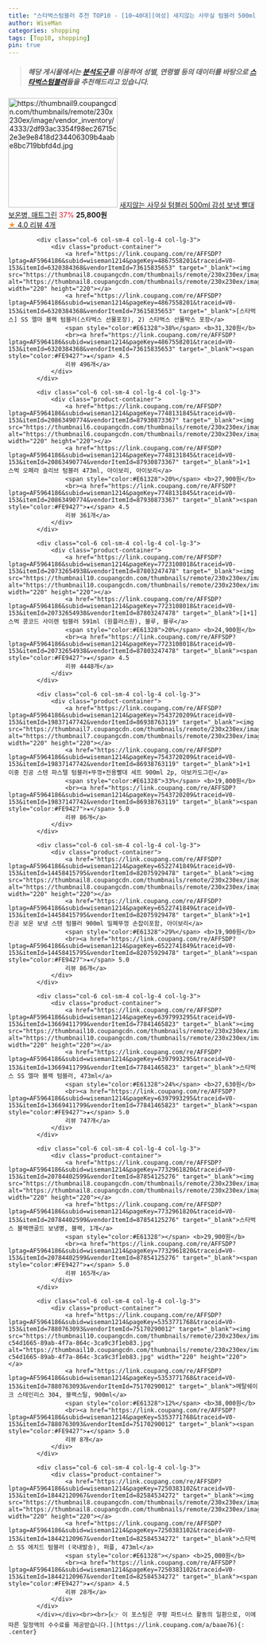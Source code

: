 ```yaml
---
title: "스타벅스텀블러 추천 TOP10 - [10~40대][여성] 새지않는 사무실 텀블러 500ml 감성 보냉 빨대 보온병, 매트그린"
author: WiseMan
categories: shopping
tags: [Top10, shopping]
pin: true
---
```


> ##### 해당 게시물에서는 [**분석도구**](https://itemscout.io/)를 이용하여 **성별**, **연령별** 등의 데이터를 바탕으로 [**스타벅스텀블러**](https://link.coupang.com/a/baae76)들을 추천해드리고 있습니다.
<div class="container"><div class="row">
            <div class="col-6 col-sm-4 col-lg-4 col-lg-3">
                <div class="product-container">
                    <a href="https://link.coupang.com/re/AFFSDP?lptag=AF5964186&subid=wiseman1214&pageKey=7559829117&traceid=V0-153&itemId=19914268948&vendorItemId=86214927047" target="_blank"><img src="https://thumbnail9.coupangcdn.com/thumbnails/remote/230x230ex/image/vendor_inventory/4333/2df93ac3354f98ec26715c2e3e9e8418d234406309b4aabe8bc719bbfd4d.jpg" alt="https://thumbnail9.coupangcdn.com/thumbnails/remote/230x230ex/image/vendor_inventory/4333/2df93ac3354f98ec26715c2e3e9e8418d234406309b4aabe8bc719bbfd4d.jpg" width="220" height="220"></a>
                    <a href="https://link.coupang.com/re/AFFSDP?lptag=AF5964186&subid=wiseman1214&pageKey=7559829117&traceid=V0-153&itemId=19914268948&vendorItemId=86214927047" target="_blank">새지않는 사무실 텀블러 500ml 감성 보냉 빨대 보온병, 매트그린</a>
                    <span style="color:#E61328">37%</span> <b>25,800원</b>
                    <br><a href="https://link.coupang.com/re/AFFSDP?lptag=AF5964186&subid=wiseman1214&pageKey=7559829117&traceid=V0-153&itemId=19914268948&vendorItemId=86214927047" target="_blank"><span style="color:#FE9427">★</span> 4.0
                    리뷰 4개</a>
                </div>
            </div>
            
            <div class="col-6 col-sm-4 col-lg-4 col-lg-3">
                <div class="product-container">
                    <a href="https://link.coupang.com/re/AFFSDP?lptag=AF5964186&subid=wiseman1214&pageKey=4867558201&traceid=V0-153&itemId=6320384368&vendorItemId=73615835653" target="_blank"><img src="https://thumbnail8.coupangcdn.com/thumbnails/remote/230x230ex/image/vendor_inventory/0a26/8c287d9521d004e299325138cf189713e2d2a759f8ee04c7f57237b5465d.jpg" alt="https://thumbnail8.coupangcdn.com/thumbnails/remote/230x230ex/image/vendor_inventory/0a26/8c287d9521d004e299325138cf189713e2d2a759f8ee04c7f57237b5465d.jpg" width="220" height="220"></a>
                    <a href="https://link.coupang.com/re/AFFSDP?lptag=AF5964186&subid=wiseman1214&pageKey=4867558201&traceid=V0-153&itemId=6320384368&vendorItemId=73615835653" target="_blank">[스타벅스] SS 엘마 블랙 텀블러(스타벅스 선물포장), 2) 스타벅스 선물박스 포장</a>
                    <span style="color:#E61328">38%</span> <b>31,320원</b>
                    <br><a href="https://link.coupang.com/re/AFFSDP?lptag=AF5964186&subid=wiseman1214&pageKey=4867558201&traceid=V0-153&itemId=6320384368&vendorItemId=73615835653" target="_blank"><span style="color:#FE9427">★</span> 4.5
                    리뷰 496개</a>
                </div>
            </div>
            
            <div class="col-6 col-sm-4 col-lg-4 col-lg-3">
                <div class="product-container">
                    <a href="https://link.coupang.com/re/AFFSDP?lptag=AF5964186&subid=wiseman1214&pageKey=7748131845&traceid=V0-153&itemId=20863490774&vendorItemId=87930873367" target="_blank"><img src="https://thumbnail6.coupangcdn.com/thumbnails/remote/230x230ex/image/vendor_inventory/18d8/75df31072731ad99b1f9eaae03c692d187665d436a10bd83d33b583f5bfe.png" alt="https://thumbnail6.coupangcdn.com/thumbnails/remote/230x230ex/image/vendor_inventory/18d8/75df31072731ad99b1f9eaae03c692d187665d436a10bd83d33b583f5bfe.png" width="220" height="220"></a>
                    <a href="https://link.coupang.com/re/AFFSDP?lptag=AF5964186&subid=wiseman1214&pageKey=7748131845&traceid=V0-153&itemId=20863490774&vendorItemId=87930873367" target="_blank">1+1 스벅 오페라 슬리브 텀블러 473ml, 아이보리, 아이보리</a>
                    <span style="color:#E61328">20%</span> <b>27,900원</b>
                    <br><a href="https://link.coupang.com/re/AFFSDP?lptag=AF5964186&subid=wiseman1214&pageKey=7748131845&traceid=V0-153&itemId=20863490774&vendorItemId=87930873367" target="_blank"><span style="color:#FE9427">★</span> 4.5
                    리뷰 361개</a>
                </div>
            </div>
            
            <div class="col-6 col-sm-4 col-lg-4 col-lg-3">
                <div class="product-container">
                    <a href="https://link.coupang.com/re/AFFSDP?lptag=AF5964186&subid=wiseman1214&pageKey=7723108018&traceid=V0-153&itemId=20732654938&vendorItemId=87803247478" target="_blank"><img src="https://thumbnail10.coupangcdn.com/thumbnails/remote/230x230ex/image/vendor_inventory/e53f/98077eff8f8b8ca848188f8923320cb1227f9f379ad05e834249451d0e2a.png" alt="https://thumbnail10.coupangcdn.com/thumbnails/remote/230x230ex/image/vendor_inventory/e53f/98077eff8f8b8ca848188f8923320cb1227f9f379ad05e834249451d0e2a.png" width="220" height="220"></a>
                    <a href="https://link.coupang.com/re/AFFSDP?lptag=AF5964186&subid=wiseman1214&pageKey=7723108018&traceid=V0-153&itemId=20732654938&vendorItemId=87803247478" target="_blank">[1+1] 스벅 콩코드 사이렌 텀블러 591ml (원플러스원), 블루, 블루</a>
                    <span style="color:#E61328">20%</span> <b>24,900원</b>
                    <br><a href="https://link.coupang.com/re/AFFSDP?lptag=AF5964186&subid=wiseman1214&pageKey=7723108018&traceid=V0-153&itemId=20732654938&vendorItemId=87803247478" target="_blank"><span style="color:#FE9427">★</span> 4.5
                    리뷰 4448개</a>
                </div>
            </div>
            
            <div class="col-6 col-sm-4 col-lg-4 col-lg-3">
                <div class="product-container">
                    <a href="https://link.coupang.com/re/AFFSDP?lptag=AF5964186&subid=wiseman1214&pageKey=7543720209&traceid=V0-153&itemId=19837147742&vendorItemId=86938763119" target="_blank"><img src="https://thumbnail7.coupangcdn.com/thumbnails/remote/230x230ex/image/vendor_inventory/ff9e/efecef3d8c939cbf5982b3d1389a940ee1461061cf8325ddc6ab738d10a0.jpg" alt="https://thumbnail7.coupangcdn.com/thumbnails/remote/230x230ex/image/vendor_inventory/ff9e/efecef3d8c939cbf5982b3d1389a940ee1461061cf8325ddc6ab738d10a0.jpg" width="220" height="220"></a>
                    <a href="https://link.coupang.com/re/AFFSDP?lptag=AF5964186&subid=wiseman1214&pageKey=7543720209&traceid=V0-153&itemId=19837147742&vendorItemId=86938763119" target="_blank">1+1 이중 진공 스텐 파스텔 텀블러+뚜껑+전용빨대 세트 900ml 2p, 아보카도그린</a>
                    <span style="color:#E61328">33%</span> <b>19,800원</b>
                    <br><a href="https://link.coupang.com/re/AFFSDP?lptag=AF5964186&subid=wiseman1214&pageKey=7543720209&traceid=V0-153&itemId=19837147742&vendorItemId=86938763119" target="_blank"><span style="color:#FE9427">★</span> 5.0
                    리뷰 86개</a>
                </div>
            </div>
            
            <div class="col-6 col-sm-4 col-lg-4 col-lg-3">
                <div class="product-container">
                    <a href="https://link.coupang.com/re/AFFSDP?lptag=AF5964186&subid=wiseman1214&pageKey=6522741849&traceid=V0-153&itemId=14458415795&vendorItemId=82075929478" target="_blank"><img src="https://thumbnail8.coupangcdn.com/thumbnails/remote/230x230ex/image/vendor_inventory/196f/3b8f59a326e88f12e57e4cf2cb314ef2d34c68854eb32fea080e0d73db79.jpg" alt="https://thumbnail8.coupangcdn.com/thumbnails/remote/230x230ex/image/vendor_inventory/196f/3b8f59a326e88f12e57e4cf2cb314ef2d34c68854eb32fea080e0d73db79.jpg" width="220" height="220"></a>
                    <a href="https://link.coupang.com/re/AFFSDP?lptag=AF5964186&subid=wiseman1214&pageKey=6522741849&traceid=V0-153&itemId=14458415795&vendorItemId=82075929478" target="_blank">1+1 진공 보온 보냉 스텐 텀블러 900ml 밀폐뚜껑 손잡이포함, 아이보리</a>
                    <span style="color:#E61328">29%</span> <b>19,900원</b>
                    <br><a href="https://link.coupang.com/re/AFFSDP?lptag=AF5964186&subid=wiseman1214&pageKey=6522741849&traceid=V0-153&itemId=14458415795&vendorItemId=82075929478" target="_blank"><span style="color:#FE9427">★</span> 5.0
                    리뷰 86개</a>
                </div>
            </div>
            
            <div class="col-6 col-sm-4 col-lg-4 col-lg-3">
                <div class="product-container">
                    <a href="https://link.coupang.com/re/AFFSDP?lptag=AF5964186&subid=wiseman1214&pageKey=6397993295&traceid=V0-153&itemId=13669411799&vendorItemId=77841465823" target="_blank"><img src="https://thumbnail10.coupangcdn.com/thumbnails/remote/230x230ex/image/vendor_inventory/f4b1/ae296f2975b5f15dca4d8b1508a76ce149809abd77bc26b7f909f75091c3.jpg" alt="https://thumbnail10.coupangcdn.com/thumbnails/remote/230x230ex/image/vendor_inventory/f4b1/ae296f2975b5f15dca4d8b1508a76ce149809abd77bc26b7f909f75091c3.jpg" width="220" height="220"></a>
                    <a href="https://link.coupang.com/re/AFFSDP?lptag=AF5964186&subid=wiseman1214&pageKey=6397993295&traceid=V0-153&itemId=13669411799&vendorItemId=77841465823" target="_blank">스타벅스 SS 엘마 블랙 텀블러, 473ml</a>
                    <span style="color:#E61328">24%</span> <b>27,630원</b>
                    <br><a href="https://link.coupang.com/re/AFFSDP?lptag=AF5964186&subid=wiseman1214&pageKey=6397993295&traceid=V0-153&itemId=13669411799&vendorItemId=77841465823" target="_blank"><span style="color:#FE9427">★</span> 5.0
                    리뷰 747개</a>
                </div>
            </div>
            
            <div class="col-6 col-sm-4 col-lg-4 col-lg-3">
                <div class="product-container">
                    <a href="https://link.coupang.com/re/AFFSDP?lptag=AF5964186&subid=wiseman1214&pageKey=7732961820&traceid=V0-153&itemId=20784402599&vendorItemId=87854125276" target="_blank"><img src="https://thumbnail8.coupangcdn.com/thumbnails/remote/230x230ex/image/vendor_inventory/b05e/c43c4be6b220fc405f578a17097794309d5955380d2c7e2534f215df790d.jpg" alt="https://thumbnail8.coupangcdn.com/thumbnails/remote/230x230ex/image/vendor_inventory/b05e/c43c4be6b220fc405f578a17097794309d5955380d2c7e2534f215df790d.jpg" width="220" height="220"></a>
                    <a href="https://link.coupang.com/re/AFFSDP?lptag=AF5964186&subid=wiseman1214&pageKey=7732961820&traceid=V0-153&itemId=20784402599&vendorItemId=87854125276" target="_blank">스타벅스 블랙앤골드 보냉병, 블랙, 1개</a>
                    <span style="color:#E61328"></span> <b>29,900원</b>
                    <br><a href="https://link.coupang.com/re/AFFSDP?lptag=AF5964186&subid=wiseman1214&pageKey=7732961820&traceid=V0-153&itemId=20784402599&vendorItemId=87854125276" target="_blank"><span style="color:#FE9427">★</span> 5.0
                    리뷰 165개</a>
                </div>
            </div>
            
            <div class="col-6 col-sm-4 col-lg-4 col-lg-3">
                <div class="product-container">
                    <a href="https://link.coupang.com/re/AFFSDP?lptag=AF5964186&subid=wiseman1214&pageKey=5353771768&traceid=V0-153&itemId=7880763093&vendorItemId=75170290012" target="_blank"><img src="https://thumbnail10.coupangcdn.com/thumbnails/remote/230x230ex/image/retail/images/4693834299162395-c54d1665-89ab-4f7a-864c-3ca9c3f1eb83.jpg" alt="https://thumbnail10.coupangcdn.com/thumbnails/remote/230x230ex/image/retail/images/4693834299162395-c54d1665-89ab-4f7a-864c-3ca9c3f1eb83.jpg" width="220" height="220"></a>
                    <a href="https://link.coupang.com/re/AFFSDP?lptag=AF5964186&subid=wiseman1214&pageKey=5353771768&traceid=V0-153&itemId=7880763093&vendorItemId=75170290012" target="_blank">메탈쉐이크 스테인리스 304, 블랙스틸, 900ml</a>
                    <span style="color:#E61328">12%</span> <b>38,000원</b>
                    <br><a href="https://link.coupang.com/re/AFFSDP?lptag=AF5964186&subid=wiseman1214&pageKey=5353771768&traceid=V0-153&itemId=7880763093&vendorItemId=75170290012" target="_blank"><span style="color:#FE9427">★</span> 5.0
                    리뷰 8개</a>
                </div>
            </div>
            
            <div class="col-6 col-sm-4 col-lg-4 col-lg-3">
                <div class="product-container">
                    <a href="https://link.coupang.com/re/AFFSDP?lptag=AF5964186&subid=wiseman1214&pageKey=7250383102&traceid=V0-153&itemId=18442120967&vendorItemId=82584534272" target="_blank"><img src="https://thumbnail8.coupangcdn.com/thumbnails/remote/230x230ex/image/vendor_inventory/e2f7/135e544f2be046ae8b385cfc05d87e42f08d84206b2019ca3ee02780cfa6.jpg" alt="https://thumbnail8.coupangcdn.com/thumbnails/remote/230x230ex/image/vendor_inventory/e2f7/135e544f2be046ae8b385cfc05d87e42f08d84206b2019ca3ee02780cfa6.jpg" width="220" height="220"></a>
                    <a href="https://link.coupang.com/re/AFFSDP?lptag=AF5964186&subid=wiseman1214&pageKey=7250383102&traceid=V0-153&itemId=18442120967&vendorItemId=82584534272" target="_blank">스타벅스 SS 에치드 텀블러 (국내발송), 퍼플, 473ml</a>
                    <span style="color:#E61328"></span> <b>25,000원</b>
                    <br><a href="https://link.coupang.com/re/AFFSDP?lptag=AF5964186&subid=wiseman1214&pageKey=7250383102&traceid=V0-153&itemId=18442120967&vendorItemId=82584534272" target="_blank"><span style="color:#FE9427">★</span> 4.5
                    리뷰 28개</a>
                </div>
            </div>
            </div></div><br><br>[👉 이 포스팅은 쿠팡 파트너스 활동의 일환으로, 이에 따른 일정액의 수수료를 제공받습니다.](https://link.coupang.com/a/baae76){: .center}